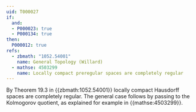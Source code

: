 ```yaml
---
uid: T000027
if:
  and:
  - P000023: true
  - P000134: true
then:
  P000012: true
refs:
  - zbmath: "1052.54001"
    name: General Topology (Willard)
  - mathse: 4503299
    name: Locally compact preregular spaces are completely regular
---
```


By Theorem 19.3 in {{zbmath:1052.54001}} locally compact Hausdorff spaces are completely regular.  The general case follows by passing to the Kolmogorov quotient, as explained for example in {{mathse:4503299}}.
